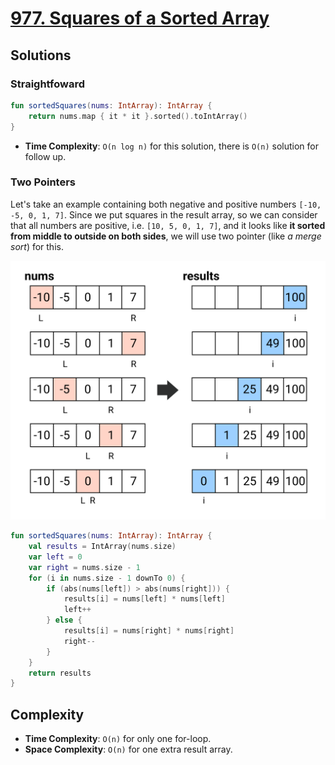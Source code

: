 # [977. Squares of a Sorted Array](https://leetcode.com/problems/squares-of-a-sorted-array/)

## Solutions
### Straightfoward

```kotlin
fun sortedSquares(nums: IntArray): IntArray {
    return nums.map { it * it }.sorted().toIntArray()
}
```

* **Time Complexity**: `O(n log n)` for this solution, there is `O(n)` solution for follow up.

### Two Pointers
Let's take an example containing both negative and positive numbers `[-10, -5, 0, 1, 7]`. Since we put squares in the result array, so we can consider that all numbers are positive, i.e. `[10, 5, 0, 1, 7]`, and it looks like **it sorted from middle to outside on both sides**, we will use two pointer (like *a merge sort*) for this.

![Illustration](../media/977.squares-of-a-sorted-array.png)

```kotlin
fun sortedSquares(nums: IntArray): IntArray {
    val results = IntArray(nums.size)
    var left = 0
    var right = nums.size - 1
    for (i in nums.size - 1 downTo 0) {
        if (abs(nums[left]) > abs(nums[right])) {
            results[i] = nums[left] * nums[left]
            left++
        } else {
            results[i] = nums[right] * nums[right]
            right--
        }
    }
    return results
}

```

## Complexity
* **Time Complexity**: `O(n)` for only one for-loop.
* **Space Complexity**: `O(n)` for one extra result array.